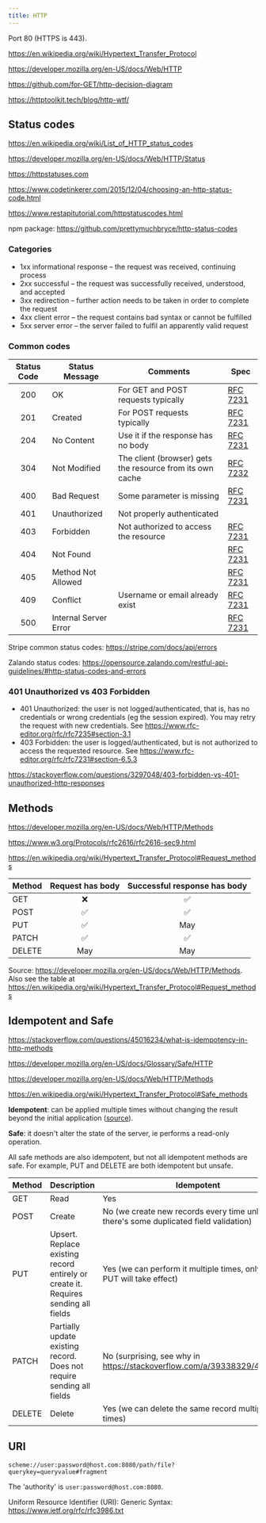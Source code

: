 ```yaml
---
title: HTTP
---
```


Port 80 (HTTPS is 443).

https://en.wikipedia.org/wiki/Hypertext_Transfer_Protocol

https://developer.mozilla.org/en-US/docs/Web/HTTP

https://github.com/for-GET/http-decision-diagram

https://httptoolkit.tech/blog/http-wtf/

## Status codes

https://en.wikipedia.org/wiki/List_of_HTTP_status_codes

https://developer.mozilla.org/en-US/docs/Web/HTTP/Status

https://httpstatuses.com

https://www.codetinkerer.com/2015/12/04/choosing-an-http-status-code.html

https://www.restapitutorial.com/httpstatuscodes.html

npm package: https://github.com/prettymuchbryce/http-status-codes

### Categories

- 1xx informational response – the request was received, continuing process
- 2xx successful – the request was successfully received, understood, and accepted
- 3xx redirection – further action needs to be taken in order to complete the request
- 4xx client error – the request contains bad syntax or cannot be fulfilled
- 5xx server error – the server failed to fulfil an apparently valid request

### Common codes

| Status Code | Status Message        | Comments                                                  | Spec                                                         |
| :---------: | --------------------- | --------------------------------------------------------- | ------------------------------------------------------------ |
|     200     | OK                    | For GET and POST requests typically                       | [RFC 7231](https://httpwg.org/specs/rfc7231.html#status.200) |
|     201     | Created               | For POST requests typically                               | [RFC 7231](https://httpwg.org/specs/rfc7231.html#status.201) |
|     204     | No Content            | Use it if the response has no body                        | [RFC 7231](https://httpwg.org/specs/rfc7231.html#status.204) |
|     304     | Not Modified          | The client (browser) gets the resource from its own cache | [RFC 7232](https://httpwg.org/specs/rfc7232.html#status.304) |
|     400     | Bad Request           | Some parameter is missing                                 | [RFC 7231](https://httpwg.org/specs/rfc7231.html#status.400) |
|     401     | Unauthorized          | Not properly authenticated                                |                                                              |
|     403     | Forbidden             | Not authorized to access the resource                     | [RFC 7231](https://httpwg.org/specs/rfc7231.html#status.403) |
|     404     | Not Found             |                                                           | [RFC 7231](https://httpwg.org/specs/rfc7231.html#status.404) |
|     405     | Method Not Allowed    |                                                           | [RFC 7231](https://httpwg.org/specs/rfc7231.html#status.405) |
|     409     | Conflict              | Username or email already exist                           | [RFC 7231](https://httpwg.org/specs/rfc7231.html#status.409) |
|     500     | Internal Server Error |                                                           | [RFC 7231](https://httpwg.org/specs/rfc7231.html#status.500) |

Stripe common status codes: https://stripe.com/docs/api/errors

Zalando status codes: https://opensource.zalando.com/restful-api-guidelines/#http-status-codes-and-errors

### 401 Unauthorized vs 403 Forbidden

- 401 Unauthorized: the user is not logged/authenticated, that is, has no credentials or wrong credentials (eg the session expired). You may retry the request with new credentials. See https://www.rfc-editor.org/rfc/rfc7235#section-3.1
- 403 Forbidden: the user is logged/authenticated, but is not authorized to access the requested resource. See https://www.rfc-editor.org/rfc/rfc7231#section-6.5.3

https://stackoverflow.com/questions/3297048/403-forbidden-vs-401-unauthorized-http-responses

## Methods

https://developer.mozilla.org/en-US/docs/Web/HTTP/Methods

https://www.w3.org/Protocols/rfc2616/rfc2616-sec9.html

https://en.wikipedia.org/wiki/Hypertext_Transfer_Protocol#Request_methods

| Method | Request has body | Successful response has body |
| ------ | :--------------: | :--------------------------: |
| GET    |        ❌        |              ✅              |
| POST   |        ✅        |              ✅              |
| PUT    |        ✅        |             May              |
| PATCH  |        ✅        |              ✅              |
| DELETE |       May        |             May              |

Source: https://developer.mozilla.org/en-US/docs/Web/HTTP/Methods. Also see the table at https://en.wikipedia.org/wiki/Hypertext_Transfer_Protocol#Request_methods

## Idempotent and Safe

https://stackoverflow.com/questions/45016234/what-is-idempotency-in-http-methods

https://developer.mozilla.org/en-US/docs/Glossary/Safe/HTTP

https://developer.mozilla.org/en-US/docs/Web/HTTP/Methods

https://en.wikipedia.org/wiki/Hypertext_Transfer_Protocol#Safe_methods

**Idempotent**: can be applied multiple times without changing the result beyond the initial application ([source](https://en.wikipedia.org/wiki/Idempotence)).

**Safe**: it doesn't alter the state of the server, ie performs a read-only operation.

All safe methods are also idempotent, but not all idempotent methods are safe. For example, PUT and DELETE are both idempotent but unsafe.

| Method | Description                                                                        | Idempotent                                                                            | Safe |
| ------ | ---------------------------------------------------------------------------------- | ------------------------------------------------------------------------------------- | ---- |
| GET    | Read                                                                               | Yes                                                                                   | Yes  |
| POST   | Create                                                                             | No (we create new records every time unless there's some duplicated field validation) | No   |
| PUT    | Upsert. Replace existing record entirely or create it. Requires sending all fields | Yes (we can perform it multiple times, only the first PUT will take effect)           | No   |
| PATCH  | Partially update existing record. Does not require sending all fields              | No (surprising, see why in https://stackoverflow.com/a/39338329/4034572)              | No   |
| DELETE | Delete                                                                             | Yes (we can delete the same record multiple times)                                    | No   |

## URI

`scheme://user:password@host.com:8080/path/file?querykey=queryvalue#fragment`

The 'authority' is `user:password@host.com:8080`.

Uniform Resource Identifier (URI): Generic Syntax: https://www.ietf.org/rfc/rfc3986.txt
